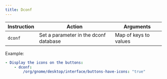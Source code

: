 ```yaml
---
title: Dconf
---
```


| Instruction | Action                                | Arguments             |
| ----------- | ------------------------------------- | --------------------- |
| `dconf`     | Set a parameter in the dconf database | Map of keys to values |

Example:

```yaml
- Display the icons on the buttons:
    - dconf:
        /org/gnome/desktop/interface/buttons-have-icons: "true"
```

